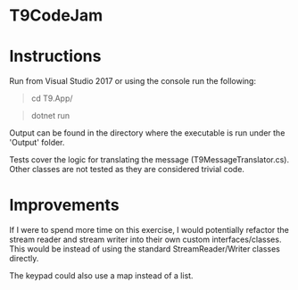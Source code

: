 # T9CodeJam

# Instructions

Run from Visual Studio 2017 or using the console run the following:

> cd T9.App/

> dotnet run

Output can be found in the directory where the executable is run under the 'Output' folder.

Tests cover the logic for translating the message (T9MessageTranslator.cs).  Other classes are not tested as they are considered trivial code.

# Improvements

If I were to spend more time on this exercise, I would potentially refactor the stream reader and stream writer into their own custom interfaces/classes. This would be instead of using the standard StreamReader/Writer classes directly.

The keypad could also use a map instead of a list.
